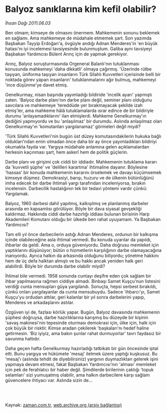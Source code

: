 # Balyoz sanıklarına kim kefil olabilir?

*İhsan Dağı 2011.06.03*

<td class="columnist-detail">
<p>Ben olmam; kimseye de olmasını önermem. Mahkemenin sonunu beklemek en sağlamı. Ama mahkemeye de müdahale etmemek şart. Son yazımda Başbakan Tayyip Erdoğan'a, övgüyle andığı Adnan Menderes'in 'en büyük hatası'nı iyi incelemesi tavsiyesinde bulunmuştum. Galiba aynı tavsiyeyi Başbakan Yardımcısı Bülent Arınç için de yapmak gerekiyor.</p>
<p>
<div id="haberMetinDiv">
<p>Arınç, Balyoz soruşturmasında Orgeneral Balanlı'nın tutuklanması konusunda mahkemeyi 'daha dikkatli' olmaya çağırmış. 'Üzerinde rütbe taşıyan, üniforma taşıyan insanların Türk Silahlı Kuvvetleri içerisinde belli bir noktada görev yapan insanların' tutuklanmalarını ağır bulmuş, mahkemeyi 'ince düşünme'ye davet etmiş.
<p>Genelkurmay, nisan başında yayımladığı bildiride 'incelik ayarı' yapmıştı zaten. 'Balyoz darbe planı'nın darbe planı değil, seminer planı olduğunu savcılara ve mahkemeye 'tereddüde yer bırakmayacak şekilde izah etmiş'ler, ama mahkeme hâlâ tutuklamalarda ısrar edince de bir bildiriyle durumu 'anlayamadıklarını' ilan etmişlerdi. Mahkeme Genelkurmay'ın dediğini yapmıyordu ve bu 'anlaşılmaz' bir durumdu. Aslında anlaşılmaz olan Genelkurmay'ın 'komutanları yargılanamaz' görmeleri değil miydi?
<p>'Türk Silahlı Kuvvetleri'nin bugün üst düzey komutasındakilerin hukuka bağlı oldukları'ndan emin olmadan önce daha bir ay önce yayımladıkları bildiriyi okumakta fayda var. Yargıya müdahale anlamına gelen açıklamalardan herkesin kaçınması şart, hem askerî hem de politik güçlerin.
<p>Darbe planı ve girişimi çok ciddi bir iddiadır. Mahkemenin tutuklama kararı da 'kuvvetli şüphe' ve 'delilleri karartma' ihtimaline dayanır. Böylesine 'hassas' bir konuda mahkemenin kararını örselemek ve davayı küçümsemek kimseye düşmez. Demokrasiyi, barışı, huzuru ve de ülkenin bütünlüğünü imha edecek bir darbe ihtimali yargı tarafından inceleniyorsa, bırakın incelensin. Darbecilik hastalığının tek bir tedavi yöntemi vardır çünkü: Yargılamak.
<p>Balyoz, 1960 darbesi dahil yapılmış, kalkışılmış ve planlanmış darbeler arasında en kapsamlısı görülüyor. Böyle bir dava siyasal gevşekliği kaldırmaz. Hakkında ciddi darbe hazırlığı iddiası bulunan birisinin Harp Akademileri Komutanı olduğu bir ülkede ben rahat uyuyamam. Ya Başbakan Yardımcısı?
<p>Tam elli yıl önce darbecilerin astığı Adnan Menderes, ordunun bir kalkışma içinde olabileceğine asla ihtimal vermedi. Bu konuda uyarılar da yapıldı, ihbarlar da geldi. Ama o, orduya güveniyordu. Daha doğrusu memleket için yaptıklarını düşünüyor; bütün o hizmetlerin karşılığının darbe olamayacağına inanıyordu. Ayrıca halkın da arkasında olduğunu biliyordu; yönetme hakkını hem de üç defa halktan almıştı ve bu hakkı ancak yeniden halk geri alabilirdi. Böyle bir durumda darbe olabilir miydi?
<p>İhtimal bile vermedi. 1958 sonunda cuntayı deşifre eden çok sağlam bir ihbar yapılmasına rağmen ciddiye almadı. Binbaşı Samet Kuşçu'nun listesini verdiği cunta mensupları güya yargılandı. Sonuçta, hepsi serbest bırakıldı, çünkü onları yargılayanlar da cunta mensubuydu. Sadece 'ihbarcı'yı, Samet Kuşçu'yu ordudan attılar, geri kalanlar bir yıl sonra darbelerini yapıp, Menderes ve arkadaşlarını astılar. 
<p>Özgüven iyi de, fazlası körlük yapar. Bugün, Balyoz davasında mahkemenin şüphesi doğruysa, darbe hazırlıklarına karışmış bu düzeyde bir kişinin 'savaş makinesi'nin tepesinde oturması demokrasi için, ülke için, halk için çok büyük bir risktir. Kimse aradan çekilerek 'başkaları'nı hedef haline getirmesin. 'Biz iyiyiz, ama bakın şunlar rahat durmuyorlar' tavrı faydasız bir savunma hattıdır.
<p>Daha geçen hafta Genelkurmay hazırladığı tatbikatı bir gün öncesinde iptal etti. Bunu yargıya ve hükümete 'mesaj' iletmek üzere yaptığı kuşkusuz. Bu 'mesaj'ı (aslında tehdit de diyebilirsiniz) yargının duymazlıktan gelerek işini yapmaya devam etmesi, fakat Başbakan Yardımcısı'nın 'alması' memleket için pek de ferahlatıcı bir haber değil. Şimdilerde birilerinin çaktığı 'topuk selamları' sizi yumuşatmış olabilir, ama halkın darbecilere karşı sağlam güvencelere ihtiyacı var. Aslında sizin de...</p></p></p></p></p></p></p></p></p></div>
</p>


<p><br>
		 </br></p></td>

Kaynak: [zaman.com.tr](http://zaman.com.tr/yazar.do?yazino=1142285), [web.archive.org (arşiv bağlantısı)](http://web.archive.org/web/20110813072455/http://www.zaman.com.tr:80/yazar.do?yazino=1142285)
